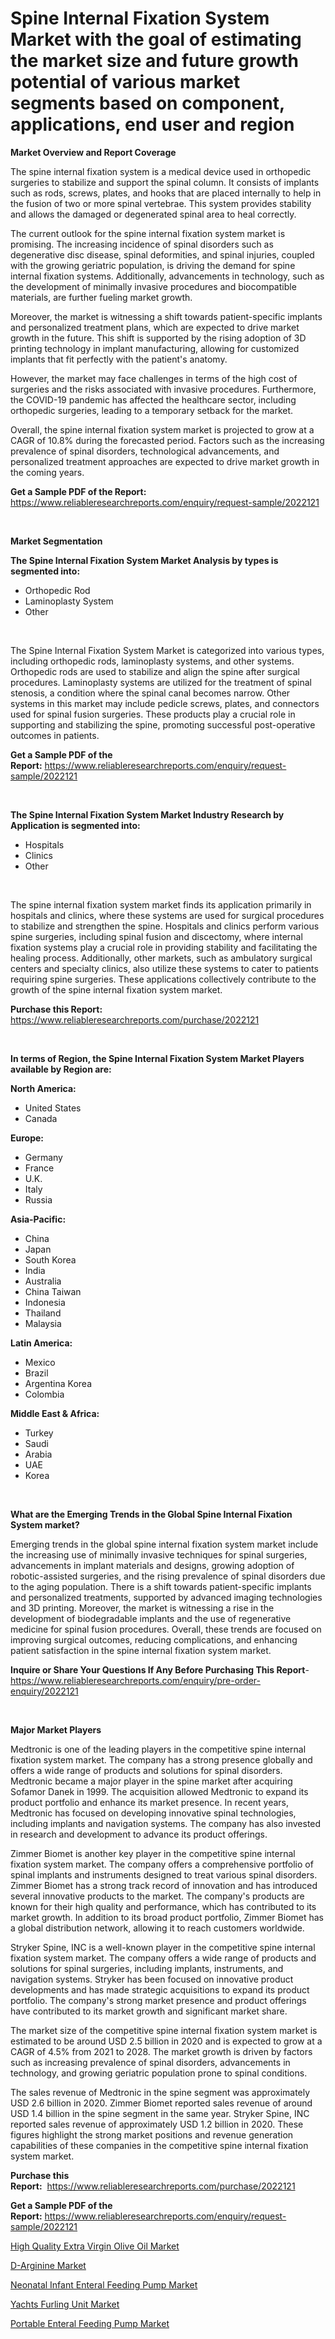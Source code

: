 <p><h1>Spine Internal Fixation System Market with the goal of estimating the market size and future growth potential of various market segments based on component, applications, end user and region</h1></p><p><strong>Market Overview and Report Coverage</strong></p>
<p><p>The spine internal fixation system is a medical device used in orthopedic surgeries to stabilize and support the spinal column. It consists of implants such as rods, screws, plates, and hooks that are placed internally to help in the fusion of two or more spinal vertebrae. This system provides stability and allows the damaged or degenerated spinal area to heal correctly.</p><p>The current outlook for the spine internal fixation system market is promising. The increasing incidence of spinal disorders such as degenerative disc disease, spinal deformities, and spinal injuries, coupled with the growing geriatric population, is driving the demand for spine internal fixation systems. Additionally, advancements in technology, such as the development of minimally invasive procedures and biocompatible materials, are further fueling market growth.</p><p>Moreover, the market is witnessing a shift towards patient-specific implants and personalized treatment plans, which are expected to drive market growth in the future. This shift is supported by the rising adoption of 3D printing technology in implant manufacturing, allowing for customized implants that fit perfectly with the patient's anatomy.</p><p>However, the market may face challenges in terms of the high cost of surgeries and the risks associated with invasive procedures. Furthermore, the COVID-19 pandemic has affected the healthcare sector, including orthopedic surgeries, leading to a temporary setback for the market.</p><p>Overall, the spine internal fixation system market is projected to grow at a CAGR of 10.8% during the forecasted period. Factors such as the increasing prevalence of spinal disorders, technological advancements, and personalized treatment approaches are expected to drive market growth in the coming years.</p></p>
<p><strong>Get a Sample PDF of the Report:</strong> <a href="https://www.reliableresearchreports.com/enquiry/request-sample/2022121">https://www.reliableresearchreports.com/enquiry/request-sample/2022121</a></p>
<p>&nbsp;</p>
<p><strong>Market Segmentation</strong></p>
<p><strong>The Spine Internal Fixation System Market Analysis by types is segmented into:</strong></p>
<p><ul><li>Orthopedic Rod</li><li>Laminoplasty System</li><li>Other</li></ul></p>
<p>&nbsp;</p>
<p><p>The Spine Internal Fixation System Market is categorized into various types, including orthopedic rods, laminoplasty systems, and other systems. Orthopedic rods are used to stabilize and align the spine after surgical procedures. Laminoplasty systems are utilized for the treatment of spinal stenosis, a condition where the spinal canal becomes narrow. Other systems in this market may include pedicle screws, plates, and connectors used for spinal fusion surgeries. These products play a crucial role in supporting and stabilizing the spine, promoting successful post-operative outcomes in patients.</p></p>
<p><strong>Get a Sample PDF of the Report:</strong>&nbsp;<a href="https://www.reliableresearchreports.com/enquiry/request-sample/2022121">https://www.reliableresearchreports.com/enquiry/request-sample/2022121</a></p>
<p>&nbsp;</p>
<p><strong>The Spine Internal Fixation System Market Industry Research by Application is segmented into:</strong></p>
<p><ul><li>Hospitals</li><li>Clinics</li><li>Other</li></ul></p>
<p>&nbsp;</p>
<p><p>The spine internal fixation system market finds its application primarily in hospitals and clinics, where these systems are used for surgical procedures to stabilize and strengthen the spine. Hospitals and clinics perform various spine surgeries, including spinal fusion and discectomy, where internal fixation systems play a crucial role in providing stability and facilitating the healing process. Additionally, other markets, such as ambulatory surgical centers and specialty clinics, also utilize these systems to cater to patients requiring spine surgeries. These applications collectively contribute to the growth of the spine internal fixation system market.</p></p>
<p><strong>Purchase this Report:</strong>&nbsp; <a href="https://www.reliableresearchreports.com/purchase/2022121">https://www.reliableresearchreports.com/purchase/2022121</a></p>
<p>&nbsp;</p>
<p><strong>In terms of Region, the Spine Internal Fixation System Market Players available by Region are:</strong></p>
<p>
    <p> <strong> North America: </strong>
        <ul>
            <li>United States</li>
            <li>Canada</li>
        </ul>
        </p> 
    <p> <strong> Europe: </strong>
        <ul>
            <li>Germany</li>
            <li>France</li>
            <li>U.K.</li>
            <li>Italy</li>
            <li>Russia</li>
        </ul>
        </p> 
    <p> <strong> Asia-Pacific: </strong>
        <ul>
            <li>China</li>
            <li>Japan</li>
            <li>South Korea</li>
            <li>India</li>
            <li>Australia</li>
            <li>China Taiwan</li>
            <li>Indonesia</li>
            <li>Thailand</li>
            <li>Malaysia</li>
        </ul>
        </p> 
    <p> <strong> Latin America: </strong>
        <ul>
            <li>Mexico</li>
            <li>Brazil</li>
            <li>Argentina Korea</li>
            <li>Colombia</li>
        </ul>
        </p> 
    <p> <strong> Middle East & Africa: </strong>
        <ul>
            <li>Turkey</li>
            <li>Saudi</li>
            <li>Arabia</li>
            <li>UAE</li>
            <li>Korea</li>
        </ul>
    </p>
    </p>
<p>&nbsp;</p>
<p><strong>What are the Emerging Trends in the Global Spine Internal Fixation System market?</strong></p>
<p><p>Emerging trends in the global spine internal fixation system market include the increasing use of minimally invasive techniques for spinal surgeries, advancements in implant materials and designs, growing adoption of robotic-assisted surgeries, and the rising prevalence of spinal disorders due to the aging population. There is a shift towards patient-specific implants and personalized treatments, supported by advanced imaging technologies and 3D printing. Moreover, the market is witnessing a rise in the development of biodegradable implants and the use of regenerative medicine for spinal fusion procedures. Overall, these trends are focused on improving surgical outcomes, reducing complications, and enhancing patient satisfaction in the spine internal fixation system market.</p></p>
<p><strong>Inquire or Share Your Questions If Any Before Purchasing This Report</strong>- <a href="https://www.reliableresearchreports.com/enquiry/pre-order-enquiry/2022121">https://www.reliableresearchreports.com/enquiry/pre-order-enquiry/2022121</a></p>
<p>&nbsp;</p>
<p><strong>Major Market Players</strong></p>
<p><p>Medtronic is one of the leading players in the competitive spine internal fixation system market. The company has a strong presence globally and offers a wide range of products and solutions for spinal disorders. Medtronic became a major player in the spine market after acquiring Sofamor Danek in 1999. The acquisition allowed Medtronic to expand its product portfolio and enhance its market presence. In recent years, Medtronic has focused on developing innovative spinal technologies, including implants and navigation systems. The company has also invested in research and development to advance its product offerings.</p><p>Zimmer Biomet is another key player in the competitive spine internal fixation system market. The company offers a comprehensive portfolio of spinal implants and instruments designed to treat various spinal disorders. Zimmer Biomet has a strong track record of innovation and has introduced several innovative products to the market. The company's products are known for their high quality and performance, which has contributed to its market growth. In addition to its broad product portfolio, Zimmer Biomet has a global distribution network, allowing it to reach customers worldwide.</p><p>Stryker Spine, INC is a well-known player in the competitive spine internal fixation system market. The company offers a wide range of products and solutions for spinal surgeries, including implants, instruments, and navigation systems. Stryker has been focused on innovative product developments and has made strategic acquisitions to expand its product portfolio. The company's strong market presence and product offerings have contributed to its market growth and significant market share.</p><p>The market size of the competitive spine internal fixation system market is estimated to be around USD 2.5 billion in 2020 and is expected to grow at a CAGR of 4.5% from 2021 to 2028. The market growth is driven by factors such as increasing prevalence of spinal disorders, advancements in technology, and growing geriatric population prone to spinal conditions.</p><p>The sales revenue of Medtronic in the spine segment was approximately USD 2.6 billion in 2020. Zimmer Biomet reported sales revenue of around USD 1.4 billion in the spine segment in the same year. Stryker Spine, INC reported sales revenue of approximately USD 1.2 billion in 2020. These figures highlight the strong market positions and revenue generation capabilities of these companies in the competitive spine internal fixation system market.</p></p>
<p><strong>Purchase this Report:</strong>&nbsp;&nbsp;<a href="https://www.reliableresearchreports.com/purchase/2022121">https://www.reliableresearchreports.com/purchase/2022121</a></p>
<p></p>
<p><strong>Get a Sample PDF of the Report:</strong>&nbsp;<a href="https://www.reliableresearchreports.com/enquiry/request-sample/2022121">https://www.reliableresearchreports.com/enquiry/request-sample/2022121</a></p>
<p><p><a href="https://medium.com/@dariodooley/high-quality-extra-virgin-olive-oil-market-insights-into-market-cagr-market-trends-and-growth-eecabde1bc3e">High Quality Extra Virgin Olive Oil Market</a></p><p><a href="https://medium.com/@devidwarnerrp23/d-arginine-market-size-market-outlook-and-market-forecast-2023-to-2030-087c632b8ca5">D-Arginine Market</a></p><p><a href="https://github.com/tamvrosiya/Market-Research-Report-List-1/blob/main/neonatal-infant-enteral-feeding-pump-market.md">Neonatal Infant Enteral Feeding Pump Market</a></p><p><a href="https://medium.com/@ivaschinner/yachts-furling-unit-market-comprehensive-assessment-by-type-application-and-geography-af782a538c16">Yachts Furling Unit Market</a></p><p><a href="https://github.com/gaydyna/Market-Research-Report-List-1/blob/main/portable-enteral-feeding-pump-market.md">Portable Enteral Feeding Pump Market</a></p></p>